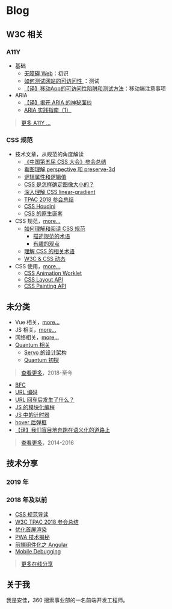 # Blog

## W3C 相关
### A11Y
- 基础
    - [无障碍 Web](https://github.com/anjia/blog/issues/60)：初识
    - [如何测试网站的可访问性 ](https://github.com/anjia/blog/issues/62)：测试
    - [【译】移动App的可访问性陷阱和测试方法](https://github.com/anjia/blog/issues/68)：移动端注意事项
- ARIA
    - [【译】揭开 ARIA 的神秘面纱](https://github.com/anjia/blog/issues/61)
    - [ARIA 实践指南（1）](https://github.com/anjia/blog/issues/72)

> [更多 A11Y ...](https://github.com/anjia/blog/issues?q=is%3Aissue+is%3Aopen+label%3Aa11y)

### CSS 规范
- 技术文章，从规范的角度解读
    - [《中国第五届 CSS 大会》参会总结](https://github.com/anjia/blog/issues/58)
    - [看图理解 perspective 和 preserve-3d](https://github.com/anjia/blog/issues/56)
    - [逻辑属性和逻辑值](https://github.com/anjia/blog/issues/55)
    - [CSS 是怎样确定图像大小的？](https://github.com/anjia/blog/issues/44)
    - [深入理解 CSS linear-gradient](https://github.com/anjia/blog/issues/35)
    - [TPAC 2018 参会总结](https://github.com/anjia/blog/issues/28)
    - [CSS Houdini](https://github.com/anjia/blog/issues/23)
    - [CSS 的原生嵌套](https://github.com/anjia/blog/issues/1)
- CSS 规范，[more...](https://github.com/anjia/blog/labels/w3c)
    - [如何理解和阅读 CSS 规范](https://github.com/anjia/blog/issues/17)
        - [描述规范的术语](https://github.com/anjia/blog/issues/18)
        - [有趣的观点](https://github.com/anjia/blog/issues/29)
    - [理解 CSS 的相关术语](https://github.com/anjia/blog/issues/32)
    - [W3C & CSS 动态](https://github.com/anjia/blog/issues/19)
- CSS 使用，[more...](https://github.com/anjia/blog/labels/css)
    - [CSS Animation Worklet](https://github.com/anjia/blog/issues/24)
    - [CSS Layout API](https://github.com/anjia/blog/issues/26)
    - [CSS Painting API](https://github.com/anjia/blog/issues/21)

## 未分类

- Vue 相关，[more...](https://github.com/anjia/blog/labels/Vue)
- JS 相关，[more...](https://github.com/anjia/blog/labels/JS)
- 网络相关，[more...](https://github.com/anjia/blog/labels/%E7%BD%91%E7%BB%9C)
- [Quantum 相关](https://github.com/anjia/blog/labels/servo)
    - [Servo 的设计架构](https://github.com/anjia/blog/issues/3)
    - [Quantum 初探](https://github.com/anjia/blog/issues/2)

> [查看更多](https://github.com/anjia/blog/issues)，2018-至今

- [BFC](http://anjia.github.io/2015/11/24/css_bfc/)
- [URL 编码](http://anjia.github.io/2015/04/15/jsURIEncode/)
- [URL 回车后发生了什么？](http://anjia.github.io/2014/08/13/webUrl/)
- [JS 的模块化编程](http://anjia.github.io/2015/05/15/js_module_1_basic/)
- [JS 中的计时器](http://anjia.github.io/2015/04/18/js_timer/)
- [hover 后弹框](http://anjia.github.io/2015/01/30/code_hover_pop/)
- [【译】我们盲目地奔跑在语义化的道路上](http://www.cnblogs.com/figure79/p/3506350.html)

> [查看更多](http://anjia.github.io/)，2014-2016

## 技术分享
### 2019 年

### 2018 年及以前
- [CSS 规范导读](https://ppt.baomitu.com/d/f85bba76)
- [W3C TPAC 2018 参会总结](https://ppt.baomitu.com/d/1b67dba3)
- [优化首屏渲染](https://ppt.baomitu.com/d/b07ccafd#/1)
- [PWA 技术揭秘](https://ppt.baomitu.com/d/569cf4e7#/1)
- [前端组件化之 Angular](https://ppt.baomitu.com/d/b825c5a2)
- [Mobile Debugging](https://ppt.baomitu.com/d/70c89f08)

> [更多在线分享](https://ppt.baomitu.com/u/an-jia)

## 关于我

我是安佳，360 搜索事业部的一名前端开发工程师。
